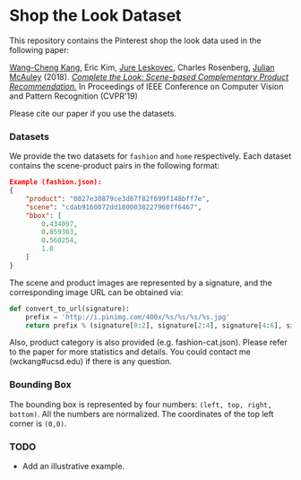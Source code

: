 # Shop the Look Dataset

This repository contains the Pinterest shop the look data used in the following paper:

[Wang-Cheng Kang](http://kwc-oliver.com), Eric Kim, [Jure Leskovec](https://cs.stanford.edu/people/jure/), Charles Rosenberg, [Julian McAuley](http://cseweb.ucsd.edu/~jmcauley/) (2018). *[Complete the Look: Scene-based Complementary Product Recommendation.](https://arxiv.org/pdf/1812.01748.pdf)* In Proceedings of IEEE Conference on Computer Vision and Pattern Recognition (CVPR'19)

Please cite our paper if you use the datasets.


### Datasets

We provide the two datasets for `fashion` and `home` respectively. Each dataset contains the scene-product pairs in the following format:

```json
Example (fashion.json):
{
    "product": "0027e30879ce3d87f82f699f148bff7e", 
    "scene": "cdab9160072dd1800038227960ff6467", 
    "bbox": [
        0.434097, 
        0.859363, 
        0.560254, 
        1.0
    ]
}
```

The scene and product images are represented by a signature, and the corresponding image URL can be obtained via:

```python
def convert_to_url(signature):
    prefix = 'http://i.pinimg.com/400x/%s/%s/%s/%s.jpg'
    return prefix % (signature[0:2], signature[2:4], signature[4:6], signature)
```   

Also, product category is also provided (e.g. fashion-cat.json). Please refer to the paper for more statistics and details. You could contact me (wckang#ucsd.edu) if there is any question. 

### Bounding Box

The bounding box is represented by four numbers: `(left, top, right, bottom)`. All the numbers are normalized. The coordinates of the top left corner is `(0,0)`.

### TODO
- Add an illustrative example.
